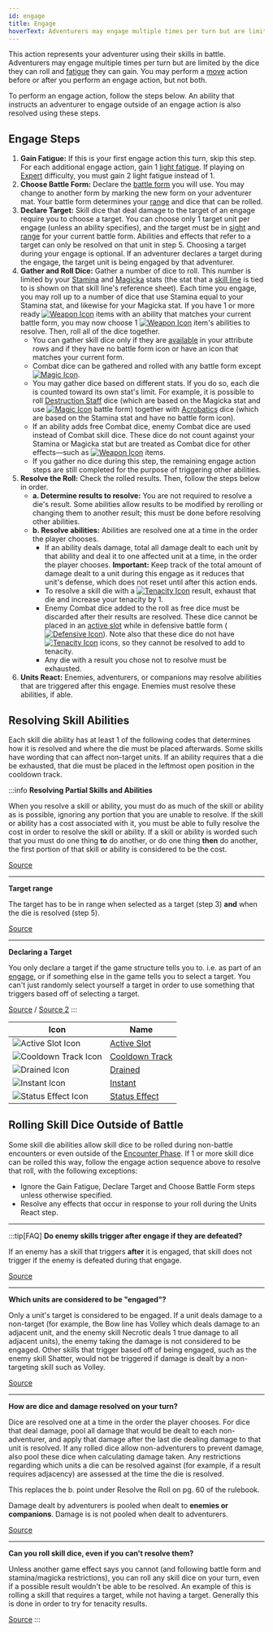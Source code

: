 ```yaml
---
id: engage
title: Engage
hoverText: Adventurers may engage multiple times per turn but are limited by the dice they can roll and [fatigue](/docs/glossary/fatigue) they can gain. You may perform a [move](/docs/battles/adventurer-turn/move) action before or after you perform an engage action, but not both.
---
```


This action represents your adventurer using their skills in battle. Adventurers may engage multiple times per turn but are limited by the dice they can roll and [fatigue](/docs/glossary/fatigue) they can gain. You may perform a [move](/docs/battles/adventurer-turn/move) action before or after you perform an engage action, but not both.

To perform an engage action, follow the steps below. An ability that instructs an adventurer to engage outside of an engage action is also resolved using these steps.

## Engage Steps

1. **Gain Fatigue:** If this is your first engage action this turn, skip this step. For each additional engage action, gain 1 [light fatigue](/docs/glossary/fatigue). If playing on [Expert](/docs/campaign/difficulty-levels/expert) difficulty, you must gain 2 light fatigue instead of 1.
2. **Choose Battle Form:** Declare the [battle form](/docs/battles/battle-forms/index) you will use. You may change to another form by marking the new form on your adventurer mat. Your battle form determines your [range](/docs/glossary/range) and dice that can be rolled.
3. **Declare Target:** Skill dice that deal damage to the target of an engage require you to choose a target. You can choose only 1 target unit per engage (unless an ability specifies), and the target must be in [sight](/docs/glossary/sight) and [range](/docs/glossary/range) for your current battle form. Abilities and effects that refer to a target can only be resolved on that unit in step 5. Choosing a target during your engage is optional. If an adventurer declares a target during the engage, the target unit is being engaged by that adventurer.
4. **Gather and Roll Dice:** Gather a number of dice to roll. This number is limited by your [Stamina](/docs/adventurer/stats/stamina) and [Magicka](/docs/adventurer/stats/magicka) stats (the stat that a [skill line](/docs/adventurer/skill-lines/index) is tied to is shown on that skill line's reference sheet). Each time you engage, you may roll up to a number of dice that use Stamina equal to your Stamina stat, and likewise for your Magicka stat. If you have 1 or more ready [<img src="/icons/weapon.svg" alt="Weapon Icon" className="icon-svg" />](/docs/adventurer/items/types/weapon) items with an ability that matches your current battle form, you may now choose 1 [<img src="/icons/weapon.svg" alt="Weapon Icon" className="icon-svg" />](/docs/adventurer/items/types/weapon) item's abilities to resolve. Then, roll all of the dice together.
   - You can gather skill dice only if they are [available](/docs/glossary/available) in your attribute rows and if they have no battle form icon or have an icon that matches your current form.
   - Combat dice can be gathered and rolled with any battle form except [<img src="/icons/magic.svg" alt="Magic Icon" className="icon-svg" />](/docs/battles/battle-forms/magic).
   - You may gather dice based on different stats. If you do so, each die is counted toward its own stat's limit. For example, it is possible to roll [Destruction Staff](/docs/adventurer/skill-lines/mage/destruction-staff) dice (which are based on the Magicka stat and use [<img src="/icons/magic.svg" alt="Magic Icon" className="icon-svg" />](/docs/battles/battle-forms/magic) battle form) together with [Acrobatics](/docs/adventurer/skill-lines/thief/acrobatics) dice (which are based on the Stamina stat and have no battle form icon).
   - If an ability adds free Combat dice, enemy Combat dice are used instead of Combat skill dice. These dice do not count against your Stamina or Magicka stat but are treated as Combat dice for other effects—such as [<img src="/icons/weapon.svg" alt="Weapon Icon" className="icon-svg" />](/docs/adventurer/items/types/weapon) items.
   - If you gather no dice during this step, the remaining engage action steps are still completed for the purpose of triggering other abilities.
5. **Resolve the Roll:** Check the rolled results. Then, follow the steps below in order.
   - **a. Determine results to resolve:** You are not required to resolve a die's result. Some abilities allow results to be modified by rerolling or changing them to another result; this must be done before resolving other abilities.
   - **b. Resolve abilities:** Abilities are resolved one at a time in the order the player chooses.
     - If an ability deals damage, total all damage dealt to each unit by that ability and deal it to one affected unit at a time, in the order the player chooses. **Important:** Keep track of the total amount of damage dealt to a unit during this engage as it reduces that unit's defense, which does not reset until after this action ends.
     - To resolve a skill die with a [<img src="/icons/tenacity.svg" alt="Tenacity Icon" className="icon-svg"/>](/docs/glossary/tenacity) result, exhaust that die and increase your tenacity by 1.
     - Enemy Combat dice added to the roll as free dice must be discarded after their results are resolved. These dice cannot be placed in an [active slot](/docs/glossary/active-slot) while in defensive battle form ([<img src="/icons/defensive.svg" alt="Defensive Icon" className="icon-svg" />](/docs/battles/battle-forms/defensive)). Note also that these dice do not have [<img src="/icons/tenacity.svg" alt="Tenacity Icon" className="icon-svg"/>](/docs/glossary/tenacity) icons, so they cannot be resolved to add to tenacity.
     - Any die with a result you chose not to resolve must be exhausted.
6. **Units React:** Enemies, adventurers, or companions may resolve abilities that are triggered after this engage. Enemies must resolve these abilities, if able.

## Resolving Skill Abilities

Each skill die ability has at least 1 of the following codes that determines how it is resolved and where the die must be placed afterwards. Some skills have wording that can affect non-target units. If an ability requires that a die be exhausted, that die must be placed in the leftmost open position in the cooldown track.

:::info
**Resolving Partial Skills and Abilities**

When you resolve a skill or ability, you must do as much of the skill or ability as is possible, ignoring any portion that you are unable to resolve. If the skill or ability has a cost associated with it, you must be able to fully resolve the cost in order to resolve the skill or ability. If a skill or ability is worded such that you must do one thing **to** do another, or do one thing **then** do another, the first portion of that skill or ability is considered to be the cost.

<a href="https://discord.com/channels/273472391403798528/1361396124782694450/1387180604663136356" target="_blank">Source</a>

---

**Target range**

The target has to be in range when selected as a target (step 3) **and** when the die is resolved (step 5).

<a href="https://discord.com/channels/273472391403798528/1361396124782694450/1386722677531742249" target="_blank">Source</a>

---

**Declaring a Target**

You only declare a target if the game structure tells you to. i.e. as part of an [engage](/docs/battles/adventurer-turn/engage), or if something else in the game tells you to select a target. You can't just randomly select yourself a target in order to use something that triggers based off of selecting a target.

<a href="https://discord.com/channels/273472391403798528/1361396124782694450/1386823964017561610" target="_blank">Source</a> / <a href="https://discord.com/channels/273472391403798528/1361396124782694450/1386825052456095804" target="_blank">Source 2</a>
:::

| Icon                                                              | Name                                            |
| ----------------------------------------------------------------- | ----------------------------------------------- |
| <img src="/icons/active-slot.svg" alt="Active Slot Icon" />       | [Active Slot](/docs/glossary/active-slot)       |
| <img src="/icons/cooldown-track.svg" alt="Cooldown Track Icon" /> | [Cooldown Track](/docs/glossary/cooldown-track) |
| <img src="/icons/drained.svg" alt="Drained Icon" />               | [Drained](/docs/glossary/drained)               |
| <img src="/icons/instant.svg" alt="Instant Icon" />               | [Instant](/docs/glossary/instant)               |
| <img src="/icons/status-effect.svg" alt="Status Effect Icon" />   | [Status Effect](/docs/glossary/status-effect)   |

## Rolling Skill Dice Outside of Battle

Some skill die abilities allow skill dice to be rolled during non-battle encounters or even outside of the [Encounter Phase](/docs/campaign/day/encounter-phase/index). If 1 or more skill dice can be rolled this way, follow the engage action sequence above to resolve that roll, with the following exceptions:

- Ignore the Gain Fatigue, Declare Target and Choose Battle Form steps unless otherwise specified.
- Resolve any effects that occur in response to your roll during the Units React step.

---

:::tip[FAQ]
**Do enemy skills trigger after engage if they are defeated?**

If an enemy has a skill that triggers **after** it is engaged, that skill does not trigger if the enemy is defeated during that engage.

<a href="https://support.chiptheorygames.com/support/solutions/articles/33000291973" target="_blank">Source</a>

---

**Which units are considered to be "engaged"?**

Only a unit's target is considered to be engaged. If a unit deals damage to a non-target (for example, the Bow line has Volley which deals damage to an adjacent unit, and the enemy skill Necrotic deals 1 true damage to all adjacent units), the enemy taking the damage is not considered to be engaged. Other skills that trigger based off of being engaged, such as the enemy skill Shatter, would not be triggered if damage is dealt by a non-targeting skill such as Volley.

<a href="https://support.chiptheorygames.com/support/solutions/articles/33000292499" target="_blank">Source</a>

---

**How are dice and damage resolved on your turn?**

Dice are resolved one at a time in the order the player chooses. For dice that deal damage, pool all damage that would be dealt to each non-adventurer, and apply that damage after the last die dealing damage to that unit is resolved. If any rolled dice allow non-adventurers to prevent damage, also pool these dice when calculating damage taken. Any restrictions regarding which units a die can be resolved against (for example, if a result requires adjacency) are assessed at the time the die is resolved.

This replaces the b. point under Resolve the Roll on pg. 60 of the rulebook.

Damage dealt by adventurers is pooled when dealt to **enemies or companions**. Damage is is not pooled when dealt to adventurers.

<a href="https://discord.com/channels/273472391403798528/1392759133953986590/1400147849597030481" target="_blank">Source</a>

---

**Can you roll skill dice, even if you can't resolve them?**

Unless another game effect says you cannot (and following battle form and stamina/magicka restrictions), you can roll any skill dice on your turn, even if a possible result wouldn't be able to be resolved. An example of this is rolling a skill that requires a target, while not having a target. Generally this is done in order to try for tenacity results.

<a href="https://support.chiptheorygames.com/support/solutions/articles/33000293232" target="_blank">Source</a>
:::
